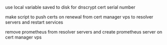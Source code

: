 use local variable saved to disk for dnscrypt cert serial number

make script to push certs on renewal from cert manager vps to resolver servers and restart services

remove prometheus from resolver servers and create prometheus server on cert manager vps
